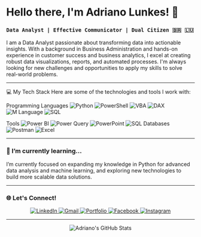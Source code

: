 # Hello there, I'm Adriano Lunkes! 👋

### `Data Analyst | Effective Communicator | Dual Citizen 🇧🇷 🇱🇺`

I am a Data Analyst passionate about transforming data into actionable insights. With a background in Business Administration and hands-on experience in customer success and business analytics, I excel at creating robust data visualizations, reports, and automated processes. I'm always looking for new challenges and opportunities to apply my skills to solve real-world problems.

---

💻 My Tech Stack
Here are some of the technologies and tools I work with:

Programming Languages
<img src="https://img.shields.io/badge/Python-3776AB?style=for-the-badge&logo=python&logoColor=white" alt="Python" />
<img src="https://img.shields.io/badge/PowerShell-5391FE?style=for-the-badge&logo=powershell&logoColor=white" alt="PowerShell" />
<img src="https://img.shields.io/badge/VBA-003366?style=for-the-badge&logo=microsoft-excel&logoColor=white" alt="VBA" />
<img src="https://img.shields.io/badge/DAX-235791?style=for-the-badge&logo=power-bi&logoColor=white" alt="DAX" />
<img src="https://img.shields.io/badge/M--Language-F2C811?style=for-the-badge&logo=power-query&logoColor=black" alt="M Language" />
<img src="https://img.shields.io/badge/SQL-4479A1?style=for-the-badge&logo=sqlite&logoColor=white" alt="SQL" />

Tools
<img src="https://img.shields.io/badge/Power_BI-F2C811?style=for-the-badge&logo=power-bi&logoColor=black" alt="Power BI" />
<img src="https://img.shields.io/badge/Power_Query-235791?style=for-the-badge&logo=power-query&logoColor=white" alt="Power Query" />
<img src="https://img.shields.io/badge/PowerPoint-E45624?style=for-the-badge&logo=microsoft-powerpoint&logoColor=white" alt="PowerPoint" />
<img src="https://img.shields.io/badge/SQL_Databases-CC2927?style=for-the-badge&logo=microsoft-sql-server&logoColor=white" alt="SQL Databases" />
<img src="https://img.shields.io/badge/Postman-FF6C37?style=for-the-badge&logo=postman&logoColor=white" alt="Postman" />
<img src="https://img.shields.io/badge/Excel-217346?style=for-the-badge&logo=microsoft-excel&logoColor=white" alt="Excel" />

---

### 🌱 I’m currently learning...

I’m currently focused on expanding my knowledge in Python for advanced data analysis and machine learning, and exploring new technologies to build more scalable data solutions.

---

### 🌐 Let's Connect!

<p align="center">
  <a href="https://www.linkedin.com/in/adriano-lunkes-b23b531b7" target="_blank">
    <img src="https://img.shields.io/badge/LinkedIn-0077B5?style=for-the-badge&logo=linkedin&logoColor=white" alt="LinkedIn" />
  </a>
  <a href="mailto:adrilunkes@hotmail.com">
    <img src="https://img.shields.io/badge/Gmail-D14836?style=for-the-badge&logo=gmail&logoColor=white" alt="Gmail" />
  </a>
  <a href="https://linktr.ee/adrianolunkes" target="_blank">
    <img src="https://img.shields.io/badge/Portfolio-000000?style=for-the-badge&logo=about.me&logoColor=white" alt="Portfolio" />
  </a>
  <a href="https://www.facebook.com/adriano.lunkes.79/" target="_blank">
    <img src="https://img.shields.io/badge/Facebook-1877F2?style=for-the-badge&logo=facebook&logoColor=white" alt="Facebook" />
  </a>
  <a href="https://www.instagram.com/adrilunkes21/" target="_blank">
    <img src="https://img.shields.io/badge/Instagram-E4405F?style=for-the-badge&logo=instagram&logoColor=white" alt="Instagram" />
  </a>
</p>

---

<div align="center">
  <img src="https://github-readme-stats.vercel.app/api?username=AdrianoLunkes&show_icons=true&theme=radical" alt="Adriano's GitHub Stats" />
</div>
